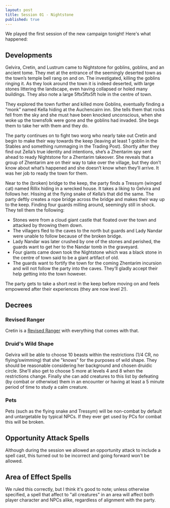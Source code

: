 ```yaml
---
layout: post
title: Session 01 - Nightstone
published: true
---
```

We played the first session of the new campaign tonight! Here's what happened:

## Developments

Gelvira, Cretin, and Lustrum came to Nightstone for goblins, goblins, and an ancient tome. They met at the entrance of the seemingly deserted town as the town’s temple bell rang on and on. The investigated, killing the goblins ringing it. As they look around the town it is indeed deserted, with large stones littering the landscape, even having collapsed or holed many buildings. They also note a large 5ftx5ftx5ft hole in the centre of town.

They explored the town further and killed more Goblins, eventually finding a “monk” named Kella hiding at the Auchencairn inn. She tells them that rocks fell from the sky and she must have been knocked unconscious, when she woke up the townsfolk were gone and the goblins had invaded. She begs them to take her with them and they do.

The party continues on to fight two worg who nearly take out Cretin and begin to make their way towards the keep (leaving at least 1 goblin in the Stables and something rummaging in the Trading Post). Shortly after they find out Zella’s true identity and intentions, she’s a Zhentarim spy sent ahead to ready Nightstone for a Zhentarim takeover. She reveals that a group of Zhentarim are on their way to take over the village, but they don’t know about what’s happened and she doesn’t know when they’ll arrive. It was her job to ready the town for them.

Near to the (broken) bridge to the keep, the party finds a Tressym (winged cat) named Rillix hiding in a wrecked house. It takes a liking to Gelvira and follows her. Hissing at the flying snake of Kella’s that did the same. The party deftly creates a rope bridge across the bridge and makes their way up to the keep. Finding four guards milling around, seemingly still in shock. They tell them the following:

* Stones were from a cloud giant castle that floated over the town and attacked by throwing them down.
* The villagers fled to the caves to the north but guards and Lady Nandar were unable to follow because of the broken bridge.
* Lady Nandar was later crushed by one of the stones and perished, the guards want to get her to the Nandar tomb in the graveyard.
* Four giants came down took the Nightstone which was a black stone in the centre of town said to be a giant artifact of old.
* The guards want to fortify the town for the coming Zhentarim incursion and will not follow the party into the caves. They’ll gladly accept their help getting into the town however.

The party gets to take a short rest in the keep before moving on and feels empowered after their experiences (they are now level 2!).

## Decrees

### Revised Ranger

Cretin is a [Revised Ranger](https://media.wizards.com/2016/dnd/downloads/UA_RevisedRanger.pdf) with everything that comes with that.

### Druid's Wild Shape

Gelvira will be able to choose 10 beasts within the restrictions (1/4 CR, no flying/swimming) that she "knows" for the purposes of wild shape. They should be reasonable considering her background and chosen druidic circle. She'll also get to choose 5 more at levels 4 and 8 when the restrictions change. Finally she can add creatures to this list by defeating (by combat or otherwise) them in an encounter or having at least a 5 minute period of time to study a calm creature.

### Pets

Pets (such as the flying snake and Tressym) will be non-combat by default and untargetable by typical NPCs. If they ever get used by PCs for combat this will be broken.

## Opportunity Attack Spells

Although during the session we allowed an opportunity attack to include a spell cast, this turned out to be incorrect and going forward won't be allowed.

## Area of Effect Spells

We ruled this correctly, but I think it's good to note; unless otherwise specified, a spell that affect to "all creatures" in an area will affect both player character and NPCs alike, regardless of alignment with the party.


